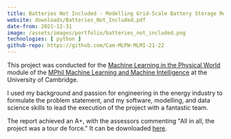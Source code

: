 ```yaml
---
title: Batteries Not Included - Modelling Grid-Scale Battery Storage Requirements
website: downloads/Batteries_Not_Included.pdf
date-from: 2021-12-31
image: /assets/images/portfolio/batteries_not_included.png
technologies: [ python ]
github-repo: https://github.com/Cam-MLPW-MLMI-21-22
---
```


This project was conducted for the [Machine Learning in the Physical World](https://mlatcl.github.io/mlphysical/) module of the [MPhil Machine Learning and Machine Intelligence](https://www.mlmi.eng.cam.ac.uk/) at the University of Cambridge.

I used my background and passion for engineering in the energy industry to formulate the problem statement, and my software, modelling, and data science skills to lead the execution of the project with a fantastic team.

The report achieved an A+, with the assessors commenting "All in all, the project was a tour de force." It can be downloaded [here](downloads/Batteries_Not_Included.pdf).
